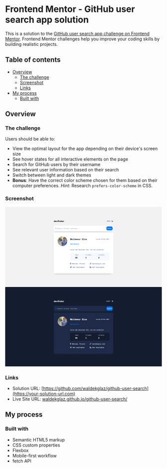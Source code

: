 # Frontend Mentor - GitHub user search app solution

This is a solution to the [GitHub user search app challenge on Frontend Mentor](https://www.frontendmentor.io/challenges/github-user-search-app-Q09YOgaH6). Frontend Mentor challenges help you improve your coding skills by building realistic projects.

## Table of contents

- [Overview](#overview)
  - [The challenge](#the-challenge)
  - [Screenshot](#screenshot)
  - [Links](#links)
- [My process](#my-process)
  - [Built with](#built-with)

## Overview

### The challenge

Users should be able to:

- View the optimal layout for the app depending on their device's screen size
- See hover states for all interactive elements on the page
- Search for GitHub users by their username
- See relevant user information based on their search
- Switch between light and dark themes
- **Bonus**: Have the correct color scheme chosen for them based on their computer preferences. _Hint_: Research `prefers-color-scheme` in CSS.

### Screenshot

![](./Screenshot-light.png)
![](./Screenshot-dark.png)

### Links

- Solution URL: [https://github.com/waldekglaz/github-user-search](https://your-solution-url.com)
- Live Site URL: [waldekglaz.github.io/github-user-search/](waldekglaz.github.io/github-user-search/)

## My process

### Built with

- Semantic HTML5 markup
- CSS custom properties
- Flexbox
- Mobile-first workflow
- fetch API
